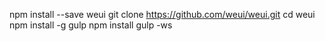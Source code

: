﻿npm install --save weui
git clone https://github.com/weui/weui.git
cd weui
npm install -g gulp
npm install
gulp -ws